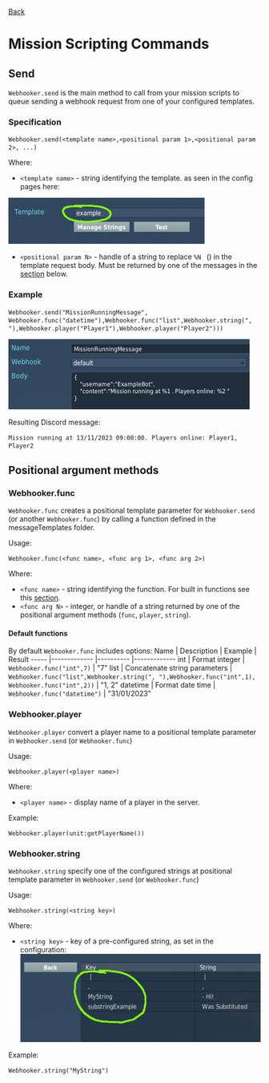 [Back](../Readme.md)
# Mission Scripting Commands

## Send
`Webhooker.send` is the main method to call from your mission scripts to queue sending a webhook request from one of your configured templates.

### Specification

```
Webhooker.send(<template name>,<positional param 1>,<positional param 2>, ...)
```
Where:

* `<template name>` - string identifying the template. as seen in the config pages here:

![Template name in template list](Images/TemplateName.png)
* `<positional param N>` - handle of a string to replace `%N ` () in the template request body. Must be returned by one of the messages in the [section](#positional-argument-methods) below.

### Example
```
Webhooker.send("MissionRunningMessage", Webhooker.func("datetime"),Webhooker.func("list",Webhooker.string(", "),Webhooker.player("Player1"),Webhooker.player("Player2")))
```
![Template name in template list](Images/MissionRunningExample.png)

Resulting Discord message:
```
Mission running at 13/11/2023 09:00:00. Players online: Player1, Player2
```
## Positional argument methods

### Webhooker.func
`Webhooker.func` creates a positional template parameter for `Webhooker.send` (or another `Webhooker.func`) by calling a function defined in the messageTemplates folder.

Usage:
```
Webhooker.func(<func name>, <func arg 1>, <func arg 2>)
```
Where:

* `<func name>` - string identifying the function. For built in functions see this [section](#default-functions).
* `<func arg N>` - integer, or handle of a string returned by one of the positional argument methods (`func`, `player`, `string`).


#### Default functions
By default `Webhooker.func` includes options:
Name      | Description                         | Example                                                                                          | Result
-----     |-------------                        |----------                                                                                        |-------------
int       | Format integer                      | `Webhooker.func("int",7)`                                                                        | "7"
list      | Concatenate string parameters       | `Webhooker.func("list",Webhooker.string(", "),Webhooker.func("int",1), Webhooker.func("int",2))` | "1, 2"
datetime  | Format date time                    | `Webhooker.func("datetime")`                                                                     | "31/01/2023"


### Webhooker.player
`Webhooker.player` convert a player name to a positional template parameter in `Webhooker.send` (or `Webhooker.func`)

Usage:
```
Webhooker.player(<player name>)
```
Where:

* `<player name>` - display name of a player in the server.

Example:
```
Webhooker.player(unit:getPlayerName())
```

### Webhooker.string
`Webhooker.string` specify one of the configured strings at positional template parameter in `Webhooker.send` (or `Webhooker.func`)

Usage:
```
Webhooker.string(<string key>)
```
Where:

* `<string key>` - key of a pre-configured string, as set in the configuration:
![Replacement string keys in options menu](/Docs/Images/StringKeys.png)

Example:
```
Webhooker.string("MyString")
```